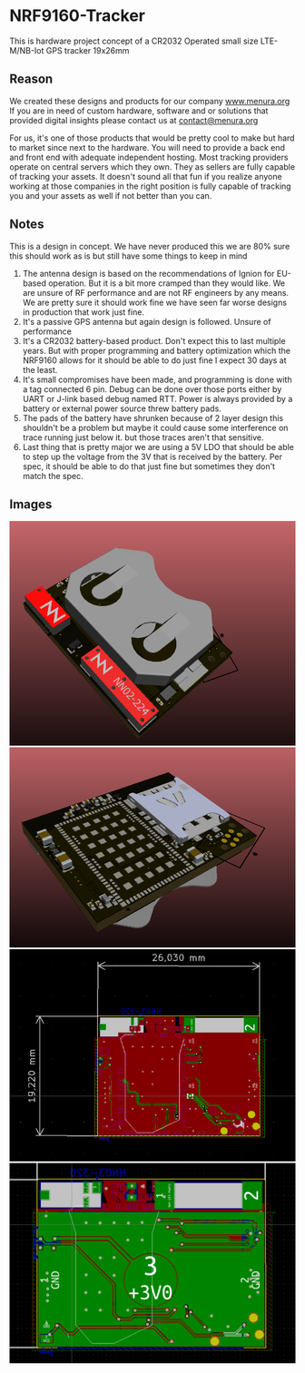 # NRF9160-Tracker
This is hardware project concept of a CR2032 Operated small size LTE-M/NB-Iot GPS tracker 19x26mm
## Reason
We created these designs and products for our company www.menura.org If you are in need of custom hardware, software and or solutions that provided digital insights please contact us at contact@menura.org 

For us, it's one of those products that would be pretty cool to make but hard to market since next to the hardware. You will need to provide a back end and front end with adequate independent hosting. Most tracking providers operate on central servers which they own. They as sellers are fully capable of tracking your assets. It doesn't sound all that fun if you realize anyone working at those companies in the right position is fully capable of tracking you and your assets as well if not better than you can.

## Notes
This is a design in concept. We have never produced this we are 80% sure this should work as is but still have some things to keep in mind

1. The antenna design is based on the recommendations of Ignion for EU-based operation. But it is a bit more cramped than they would like. We are unsure of RF performance and are not RF engineers by any means. We are pretty sure it should work fine we have seen far worse designs in production that work just fine.
2. It's a passive GPS antenna but again design is followed. Unsure of performance
3. It's a CR2032 battery-based product. Don't expect this to last multiple years. But with proper programming and battery optimization which the NRF9160 allows for it should be able to do just fine I expect 30 days at the least.
4. It's small compromises have been made, and programming is done with a tag connected 6 pin. Debug can be done over those ports either by UART or J-link based debug named RTT. Power is always provided by a battery or external power source threw battery pads.
5. The pads of the battery have shrunken because of 2 layer design this shouldn't be a problem but maybe it could cause some interference on trace running just below it. but those traces aren't that sensitive. 
6. Last thing that is pretty major we are using a 5V LDO that should be able to step up the voltage from the 3V that is received by the battery. Per spec, it should be able to do that just fine but sometimes they don't match the spec.

## Images
![title](Images/back.png)
![title](Images/Front.png)
![title](Images/PcbFront.png)
![title](Images/pcbback.png)



